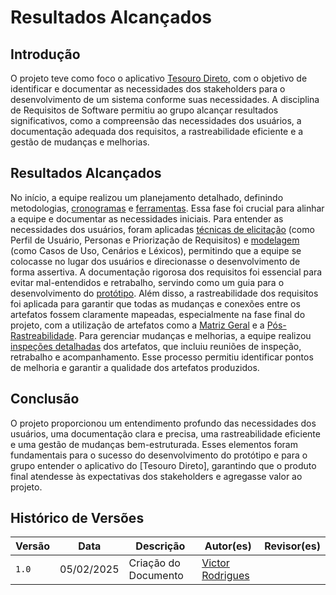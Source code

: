# Resultados Alcançados 

## Introdução 

O projeto teve como foco o aplicativo [Tesouro Direto](https://www.tesourodireto.com.br/), com o objetivo de identificar e documentar as necessidades dos stakeholders para o desenvolvimento de um sistema conforme suas necessidades. A disciplina de Requisitos de Software permitiu ao grupo alcançar resultados significativos, como a compreensão das necessidades dos usuários, a documentação adequada dos requisitos, a rastreabilidade eficiente e a gestão de mudanças e melhorias.

## Resultados Alcançados

No início, a equipe realizou um planejamento detalhado, definindo metodologias, [cronogramas](../Planejamento-do-projeto/cronograma-planejado.md) e [ferramentas](../Planejamento-do-projeto/ferramentas.md). Essa fase foi crucial para alinhar a equipe e documentar as necessidades iniciais. Para entender as necessidades dos usuários, foram aplicadas [técnicas de elicitação](../elicitacao/grupo5/introspeccao.md) (como Perfil de Usuário, Personas e Priorização de Requisitos) e [modelagem](../modelagem-pt1/lexicos.md) (como Casos de Uso, Cenários e Léxicos), permitindo que a equipe se colocasse no lugar dos usuários e direcionasse o desenvolvimento de forma assertiva. A documentação rigorosa dos requisitos foi essencial para evitar mal-entendidos e retrabalho, servindo como um guia para o desenvolvimento do [protótipo](../validacao/modelo.md). Além disso, a rastreabilidade dos requisitos foi aplicada para garantir que todas as mudanças e conexões entre os artefatos fossem claramente mapeadas, especialmente na fase final do projeto, com a utilização de artefatos como a [Matriz Geral](../pos-rastreabilidade/matriz-rastreabilidade.md) e a [Pós-Rastreabilidade](../pos-rastreabilidade/backward-from.md). Para gerenciar mudanças e melhorias, a equipe realizou [inspeções detalhadas](../verificacao/grupo5/entrega1/planej2-e1.md) dos artefatos, que incluiu reuniões de inspeção, retrabalho e acompanhamento. Esse processo permitiu identificar pontos de melhoria e garantir a qualidade dos artefatos produzidos.

## Conclusão 

O projeto proporcionou um entendimento profundo das necessidades dos usuários, uma documentação clara e precisa, uma rastreabilidade eficiente e uma gestão de mudanças bem-estruturada. Esses elementos foram fundamentais para o sucesso do desenvolvimento do protótipo e para o grupo entender o aplicativo do [Tesouro Direto], garantindo que o produto final atendesse às expectativas dos stakeholders e agregasse valor ao projeto.

## Histórico de Versões

| Versão  | Data | Descrição | Autor(es) | Revisor(es) |
| -------- | ------ | ------ | ---------- | ---------- |
| `1.0` | 05/02/2025 | Criação do Documento  | [Victor Rodrigues](https://github.com/ViictorHugoo) |  |
